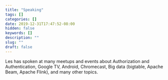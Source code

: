 ```yaml
---
title: "Speaking"
tags: []
categories: []
date: 2019-12-31T17:47:52-08:00
hidden: false
keywords: []
description: ""
slug: ""
draft: false
---
```


Les has spoken at many meetups and events about Authorization and Authentication, Google TV, 
Android, Chromecast, Big data (bigtable, Apache Beam, Apache Flink), and many other topics.
